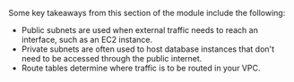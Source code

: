 Some key takeaways from this section of the module include the following:
- Public subnets are used when external traffic needs to reach an interface, such as an EC2 instance.
- Private subnets are often used to host database instances that don't need to be accessed through the public internet.
- Route tables determine where traffic is to be routed in your VPC.